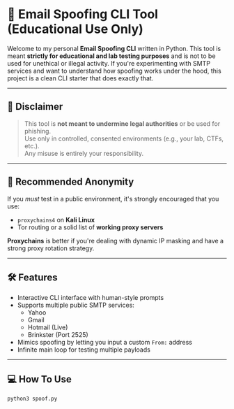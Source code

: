 # 📧 Email Spoofing CLI Tool (Educational Use Only)

Welcome to my personal **Email Spoofing CLI** written in Python. This tool is meant **strictly for educational and lab testing purposes** and is not to be used for unethical or illegal activity. If you're experimenting with SMTP services and want to understand how spoofing works under the hood, this project is a clean CLI starter that does exactly that.

---

## 🚨 Disclaimer

> This tool is **not meant to undermine legal authorities** or be used for phishing.  
> Use only in controlled, consented environments (e.g., your lab, CTFs, etc.).  
> Any misuse is entirely your responsibility.

---

## 🔐 Recommended Anonymity

If you *must* test in a public environment, it's strongly encouraged that you use:

- `proxychains4` on **Kali Linux**
- Tor routing or a solid list of **working proxy servers**

**Proxychains** is better if you're dealing with dynamic IP masking and have a strong proxy rotation strategy.

---

## 🛠 Features

- Interactive CLI interface with human-style prompts
- Supports multiple public SMTP services:
  - Yahoo
  - Gmail
  - Hotmail (Live)
  - Brinkster (Port 2525)
- Mimics spoofing by letting you input a custom `From:` address
- Infinite main loop for testing multiple payloads

---

## 💻 How To Use

```bash
python3 spoof.py
